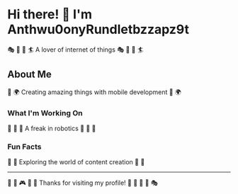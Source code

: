 # Hi there! 👋 I'm Anthwu0onyRundletbzzapz9t

🎭 🎻 🚵 🏄 A lover of internet of things 🎭 🎻 🚵 🏄

## About Me
🎳 🌍 Creating amazing things with mobile development 🎳 🌍

### What I'm Working On
🎰 🎺 🎯 A freak in robotics 🎰 🎺 🎯

### Fun Facts
🏸 🌺 Exploring the world of content creation 🏸 🌺

---
🚵 🛶 🎮 🎸 🎳 Thanks for visiting my profile! 🎪 🏑 🎰 🌈 🎭
